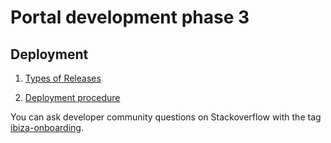 <a name="portal-development-phase-3"></a>
# Portal development phase 3

<a name="portal-development-phase-3-deployment"></a>
## Deployment

1. [Types of Releases](portalfx-extensions-developmentPhases.md)
 
1. [Deployment procedure](portalfx-extensions-onboarding3-deployment-procedure.md)

You can ask developer community questions on Stackoverflow with the tag [ibiza-onboarding](https://stackoverflow.microsoft.com/questions/tagged/ibiza-onboarding).